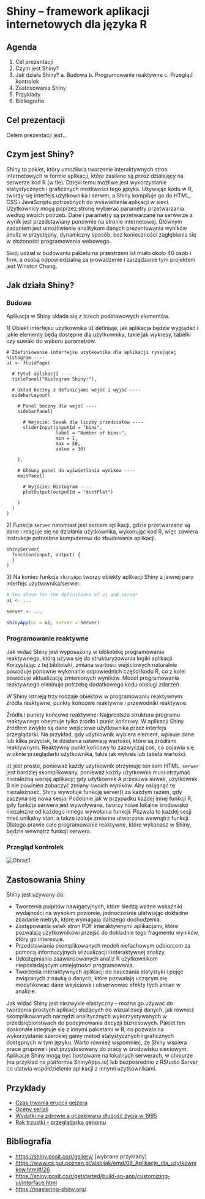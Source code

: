 # Shiny – framework aplikacji internetowych dla języka R

## Agenda 
  1. Cel prezentacji
  2. Czym jest Shiny?
  3. Jak działa Shiny?
    a. Budowa
    b. Programowanie reaktywne
    c. Przegląd kontrolek
  5. Zastosowania Shiny
  6. Przykłady
  7. Bibliografia

## Cel prezentacji

Celem prezentacji jest...

## Czym jest Shiny?

Shiny to pakiet, który umożliwia tworzenie interaktywnych stron internetowych w formie aplikacji, które zasilane są przez działający na serwerze kod R (w tle). Dzięki temu możliwe jest wykorzystanie statystycznych i graficznych możliwości tego języka. Używając kodu w R, tworzy się interfejs użytkownika i serwer, a Shiny kompiluje go do HTML, CSS i JavaScriptu potrzebnych do wyświetlenia aplikacji w sieci. Użytkownicy mogą poprzez stronę wybierać parametry przetwarzania według swoich potrzeb. Dane i parametry są przetwarzane na serwerze a wynik jest przedstawiany ponownie na stronie internetowej. Głównym zadaniem jest umożliwienie analitykom danych prezentowania wyników analiz w przystępny, dynamiczny sposób, bez konieczności zagłębiania się w złożoności programowania webowego.

Swój udział w budowaniu pakietu na przestrzeni lat miało około 40 osób i firm, a osobą odpowiedzialną za prowadzenie i zarządzanie tym projektem jest Winston Chang. 

## Jak działa Shiny?
### Budowa

Aplikacja w Shiny składa się z trzech podstawowych elementów.

1\) Obiekt interfejsu użytkownika ```UI``` definiuje, jak aplikacja będzie wyglądać i jakie elementy będą dostępne dla użytkownika, takie jak wykresy, tabelki czy suwaki do wyboru parametrów. 

``` 
# Zdefiniowanie interfejsu użytkownika dla aplikacji rysującej histogram ----
ui <- fluidPage(

  # Tytuł aplikacji ----
  titlePanel("Histogram Shiny!"),

  # Układ boczny z definicjami wejść i wyjść ----
  sidebarLayout(

    # Panel boczny dla wejść ----
    sidebarPanel(

      # Wejście: Suwak dla liczby przedziałów ----
      sliderInput(inputId = "bins",
                  label = "Number of bins:",
                  min = 1,
                  max = 50,
                  value = 30)

    ),

    # Główny panel do wyświetlania wyników ----
    mainPanel(

      # Wyjście: Histogram ----
      plotOutput(outputId = "distPlot")

    )
  )
)
```

2\) Funkcja ```server``` natomiast jest sercem aplikacji, gdzie przetwarzane są dane i reaguje się na działania użytkownika, wykonując kod R, więc zawiera instrukcje potrzebne komputerowi do zbudowania aplikacji.
```
shinyServer(
  function(input, output) {
  }
)
```

3\) Na koniec funkcja ```shinyApp``` tworzy obiekty aplikacji Shiny z jawnej pary interfejs użytkownika/serwer.
```r
# See above for the definitions of ui and server
ui <- ...

server <- ...

shinyApp(ui = ui, server = server)
```


### Programowanie reaktywne 

Jak widać Shiny jest wyposażony w bibliotekę programowania reaktywnego, którą używa się do strukturyzowania logiki aplikacji. Korzystając z tej biblioteki, zmiana wartości wejściowych naturalnie powoduje ponowne wykonanie odpowiednich części kodu R, co z kolei powoduje aktualizację zmienionych wyników. Model programowania reaktywnego eliminuje potrzebę dodatkowego kodu obsługi zdarzeń. 

W Shiny istnieją trzy rodzaje obiektów w programowaniu reaktywnym: źródła reaktywne, punkty końcowe reaktywne i przewodniki reaktywne. 

Źródła i punkty końcowe reaktywne: Najprostsza struktura programu reaktywnego obejmuje tylko źródło i punkt końcowy. W aplikacji Shiny źródłem zwykle są dane wejściowe użytkownika przez interfejs przeglądarki. Na przykład, gdy użytkownik wybiera element, wpisuje dane lub klika przycisk, te działania ustawiają wartości, które są źródłami reaktywnymi. Reaktywny punkt końcowy to zazwyczaj coś, co pojawia się w oknie przeglądarki użytkownika, takie jak wykres lub tabela wartości. 

```UI``` jest proste, ponieważ każdy użytkownik otrzymuje ten sam HTML. ```serwer``` jest bardziej skomplikowany, ponieważ każdy użytkownik musi otrzymać niezależną wersję aplikacji; gdy użytkownik A przesuwa suwak, użytkownik B nie powinien zobaczyć zmiany swoich wyników. 
Aby osiągnąć tę niezależność, Shiny wywołuje funkcję server() za każdym razem, gdy zaczyna się nowa sesja. Podobnie jak w przypadku każdej innej funkcji R, gdy funkcja serwera jest wywoływana, tworzy nowe lokalne środowisko niezależne od każdego innego wywołania funkcji. Pozwala to każdej sesji mieć unikalny stan, a także izoluje zmienne utworzone wewnątrz funkcji. Dlatego prawie całe programowanie reaktywne, które wykonasz w Shiny, będzie wewnątrz funkcji serwera. 

### Przegląd kontrolek

![Obraz1](https://github.com/KamilSieniu/Shiny---walidacja-modelu/blob/f42e7d1196f863006e90e02145a057e25066b787/MicrosoftTeams-image.png)

## Zastosowania Shiny

Shiny jest używany do:


* Tworzenia pulpitów nawigacyjnych, które śledzą ważne wskaźniki wydajności na wysokim poziomie, jednocześnie ułatwiając dokładne zbadanie metryk, które wymagają dalszego dochodzenia.
* Zastępowania setek stron PDF interaktywnymi aplikacjami, które pozwalają użytkownikowi przejść do dokładnie tego fragmentu wyników, który go interesuje. 
* Przedstawiania skomplikowanych modeli niefachowym odbiorcom za pomocą informacyjnych wizualizacji i interaktywnej analizy. 
* Udostępniania zaawansowanych analiz R użytkownikom nieposiadającym umiejętności programowania. 
* Tworzenia interaktywnych aplikacji do nauczania statystyki i pojęć związanych z nauką o danych, które pozwalają uczącym się modyfikować dane wejściowe i obserwować efekty tych zmian w analizie. 

Jak widać Shiny jest niezwykle elastyczny – można go używać do tworzenia prostych aplikacji służących do wizualizacji danych, jak również skomplikowanych narzędzi analitycznych wykorzystywanych w przedsiębiorstwach do podejmowania decyzji biznesowych. Pakiet ten doskonale integruje się z innymi pakietami w R, co pozwala na wykorzystanie szerokiej gamy metod statystycznych i graficznych dostępnych w tym języku. Warto również wspomnieć, że Shiny wspiera prace grupowe i jest przystosowany do pracy w środowisku sieciowym. Aplikacje Shiny mogą być hostowane na lokalnych serwerach, w chmurze (na przykład na platformie ShinyApps.io) lub bezpośrednio z RStudio Server, co ułatwia współdzielenie aplikacji z innymi użytkownikami. 

## Przykłady
* [Czas trwania erupcji gejzera](https://gallery.shinyapps.io/083-front-page/)
* [Oceny seriali](http://mi2.mini.pw.edu.pl:8080/Przewodnik/seriale/)
* [Wydatki na zdrowie a oczekiwana długość życia w 1995](https://gallery.shinyapps.io/182-google-charts/)
* [Rak trzustki - przeglądarka genomu](https://gallery.shinyapps.io/genome_browser/)

## Bibliografia
* https://shiny.posit.co/r/gallery/ [wybrane przykłady]
* https://www.cs.put.poznan.pl/alabijak/emd/08_Aplikacje_dla_uzytkownikow.html#/26
* https://shiny.posit.co/r/getstarted/build-an-app/customizing-ui/interface.html
* https://mastering-shiny.org/
